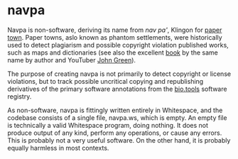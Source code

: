 # navpa
Navpa is non-software, deriving its name from _nav pa'_, Klingon for [paper town](https://en.wikipedia.org/wiki/Phantom_settlement). Paper towns, aslo known as phantom settlements, were historically used to detect plagiarism and possible copyright violation published works, such as maps and dictionaries (see also the excellent [book](https://en.wikipedia.org/wiki/Paper_Towns_(novel)) by the same name by author and YouTuber [John Green](https://en.wikipedia.org/wiki/John_Green)).

The purpose of creating navpa is not primarily to detect copyright or license violations, but to track possible uncritical copying and republishing derivatives of the primary software annotations from the [bio.tools](bio.tools) software registry.

As non-software, navpa is fittingly written entirely in Whitespace, and the codebase consists of a single file, navpa.ws, which is empty. An empty file is technically a valid Whitespace program, doing nothing. It does not produce output of any kind, perform any operations, or cause any errors. This is probably not a very useful software. On the other hand, it is probably equally harmless in most contexts.

